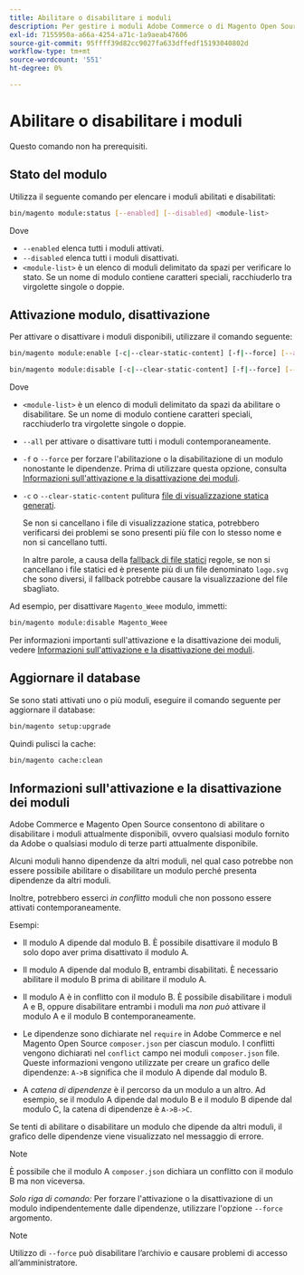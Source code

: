 ```yaml
---
title: Abilitare o disabilitare i moduli
description: Per gestire i moduli Adobe Commerce o di Magento Open Source, segui la procedura riportata di seguito.
exl-id: 7155950a-a66a-4254-a71c-1a9aeab47606
source-git-commit: 95ffff39d82cc9027fa633dffedf15193040802d
workflow-type: tm+mt
source-wordcount: '551'
ht-degree: 0%

---
```


# Abilitare o disabilitare i moduli

Questo comando non ha prerequisiti.

## Stato del modulo

Utilizza il seguente comando per elencare i moduli abilitati e disabilitati:

```bash
bin/magento module:status [--enabled] [--disabled] <module-list>
```

Dove

* `--enabled` elenca tutti i moduli attivati.
* `--disabled` elenca tutti i moduli disattivati.
* `<module-list>` è un elenco di moduli delimitato da spazi per verificare lo stato. Se un nome di modulo contiene caratteri speciali, racchiuderlo tra virgolette singole o doppie.

## Attivazione modulo, disattivazione

Per attivare o disattivare i moduli disponibili, utilizzare il comando seguente:

```bash
bin/magento module:enable [-c|--clear-static-content] [-f|--force] [--all] <module-list>
```

```bash
bin/magento module:disable [-c|--clear-static-content] [-f|--force] [--all] <module-list>
```

Dove

* `<module-list>` è un elenco di moduli delimitato da spazi da abilitare o disabilitare. Se un nome di modulo contiene caratteri speciali, racchiuderlo tra virgolette singole o doppie.
* `--all` per attivare o disattivare tutti i moduli contemporaneamente.
* `-f` o `--force` per forzare l&#39;abilitazione o la disabilitazione di un modulo nonostante le dipendenze. Prima di utilizzare questa opzione, consulta [Informazioni sull&#39;attivazione e la disattivazione dei moduli](#about-enabling-and-disabling-modules).
* `-c` o `--clear-static-content` pulitura [file di visualizzazione statica generati](../../configuration/cli/static-view-file-deployment.md).

  Se non si cancellano i file di visualizzazione statica, potrebbero verificarsi dei problemi se sono presenti più file con lo stesso nome e non si cancellano tutti.

  In altre parole, a causa della [fallback di file statici](../../configuration/cli/static-view-file-deployment.md) regole, se non si cancellano i file statici ed è presente più di un file denominato `logo.svg` che sono diversi, il fallback potrebbe causare la visualizzazione del file sbagliato.

Ad esempio, per disattivare `Magento_Weee` modulo, immetti:

```bash
bin/magento module:disable Magento_Weee
```

Per informazioni importanti sull&#39;attivazione e la disattivazione dei moduli, vedere [Informazioni sull&#39;attivazione e la disattivazione dei moduli](#about-enabling-and-disabling-modules).

## Aggiornare il database

Se sono stati attivati uno o più moduli, eseguire il comando seguente per aggiornare il database:

```bash
bin/magento setup:upgrade
```

Quindi pulisci la cache:

```bash
bin/magento cache:clean
```

## Informazioni sull&#39;attivazione e la disattivazione dei moduli

Adobe Commerce e Magento Open Source consentono di abilitare o disabilitare i moduli attualmente disponibili, ovvero qualsiasi modulo fornito da Adobe o qualsiasi modulo di terze parti attualmente disponibile.

Alcuni moduli hanno dipendenze da altri moduli, nel qual caso potrebbe non essere possibile abilitare o disabilitare un modulo perché presenta dipendenze da altri moduli.

Inoltre, potrebbero esserci *in conflitto* moduli che non possono essere attivati contemporaneamente.

Esempi:

* Il modulo A dipende dal modulo B. È possibile disattivare il modulo B solo dopo aver prima disattivato il modulo A.

* Il modulo A dipende dal modulo B, entrambi disabilitati. È necessario abilitare il modulo B prima di abilitare il modulo A.

* Il modulo A è in conflitto con il modulo B. È possibile disabilitare i moduli A e B, oppure disabilitare entrambi i moduli ma *non può* attivare il modulo A e il modulo B contemporaneamente.

* Le dipendenze sono dichiarate nel `require` in Adobe Commerce e nel Magento Open Source `composer.json` per ciascun modulo. I conflitti vengono dichiarati nel `conflict` campo nei moduli `composer.json` file. Queste informazioni vengono utilizzate per creare un grafico delle dipendenze: `A->B` significa che il modulo A dipende dal modulo B.

* A *catena di dipendenze* è il percorso da un modulo a un altro. Ad esempio, se il modulo A dipende dal modulo B e il modulo B dipende dal modulo C, la catena di dipendenze è `A->B->C`.

Se tenti di abilitare o disabilitare un modulo che dipende da altri moduli, il grafico delle dipendenze viene visualizzato nel messaggio di errore.

>[!NOTE]
>
>È possibile che il modulo A `composer.json` dichiara un conflitto con il modulo B ma non viceversa.

*Solo riga di comando:* Per forzare l&#39;attivazione o la disattivazione di un modulo indipendentemente dalle dipendenze, utilizzare l&#39;opzione `--force` argomento.

>[!NOTE]
>
>Utilizzo di `--force` può disabilitare l’archivio e causare problemi di accesso all’amministratore.
